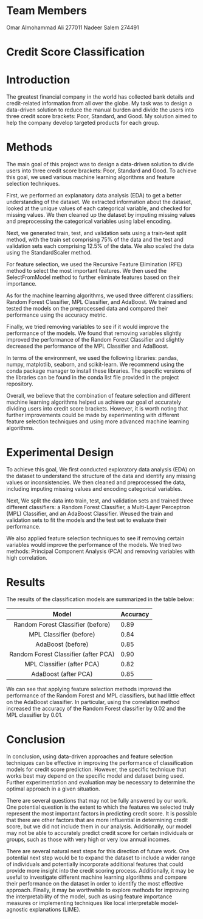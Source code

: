 # Team Members


Omar Almohammad Ali 277011
Nadeer Salem 274491

# Credit Score Classification

# Introduction
The greatest financial company in the world has collected bank details and credit-related information from all over the globe. My task was to design a data-driven solution to reduce the manual burden and divide the users into three credit score brackets: Poor, Standard, and Good. My solution aimed to help the company develop targeted products for each group.

# Methods
The main goal of this project was to design a data-driven solution to divide users into three credit score brackets: Poor, Standard and Good. To achieve this goal, we used various machine learning algorithms and feature selection techniques.

First, we performed an explanatory data analysis (EDA) to get a better understanding of the dataset. We extracted information about the dataset, looked at the unique values of each categorical variable, and checked for missing values. We then cleaned up the dataset by imputing missing values and preprocessing the categorical variables using label encoding.

Next, we generated train, test, and validation sets using a train-test split method, with the train set comprising 75% of the data and the test and validation sets each comprising 12.5% of the data. We also scaled the data using the StandardScaler method.

For feature selection, we used the Recursive Feature Elimination (RFE) method to select the most important features. We then used the SelectFromModel method to further eliminate features based on their importance.

As for the machine learning algorithms, we used three different classifiers: Random Forest Classifier, MPL Classifier, and AdaBoost. We trained and tested the models on the preprocessed data and compared their performance using the accuracy metric.

Finally, we tried removing variables to see if it would improve the performance of the models. We found that removing variables slightly improved the performance of the Random Forest Classifier and slightly decreased the performance of the MPL Classifier and AdaBoost.

In terms of the environment, we used the following libraries: pandas, numpy, matplotlib, seaborn, and scikit-learn. We recommend using the conda package manager to install these libraries. The specific versions of the libraries can be found in the conda list file provided in the project repository.

Overall, we believe that the combination of feature selection and different machine learning algorithms helped us achieve our goal of accurately dividing users into credit score brackets. However, it is worth noting that further improvements could be made by experimenting with different feature selection techniques and using more advanced machine learning algorithms.

# Experimental Design
To achieve this goal, We first conducted exploratory data analysis (EDA) on the dataset to understand the structure of the data and identify any missing values or inconsistencies. We then cleaned and preprocessed the data, including imputing missing values and encoding categorical variables.

Next, We split the data into train, test, and validation sets and trained three different classifiers: a Random Forest Classifier, a Multi-Layer Perceptron (MPL) Classifier, and an AdaBoost Classifier. Weused the train and validation sets to fit the models and the test set to evaluate their performance.

We also applied feature selection techniques to see if removing certain variables would improve the performance of the models. We tried two methods: Principal Component Analysis (PCA) and removing variables with high correlation.

# Results
The results of the classification models are summarized in the table below:

|                 Model                | Accuracy |
|:------------------------------------:|----------|
| Random Forest Classifier (before)    | 0.89     |
| MPL Classifier (before)              | 0.84     |
| AdaBoost (before)                    | 0.85     |
| Random Forest Classifier (after PCA) | 0.90     |
| MPL Classifier (after PCA)           | 0.82     |
| AdaBoost (after PCA)                 | 0.85     |

We can see that applying feature selection methods improved the performance of the Random Forest and MPL classifiers, but had little effect on the AdaBoost classifier. In particular, using the correlation method increased the accuracy of the Random Forest classifier by 0.02 and the MPL classifier by 0.01.

# Conclusion
In conclusion, using data-driven approaches and feature selection techniques can be effective in improving the performance of classification models for credit score prediction. However, the specific technique that works best may depend on the specific model and dataset being used. Further experimentation and evaluation may be necessary to determine the optimal approach in a given situation.

There are several questions that may not be fully answered by our work. One potential question is the extent to which the features we selected truly represent the most important factors in predicting credit score. It is possible that there are other factors that are more influential in determining credit score, but we did not include them in our analysis. Additionally, our model may not be able to accurately predict credit score for certain individuals or groups, such as those with very high or very low annual incomes.

There are several natural next steps for this direction of future work. One potential next step would be to expand the dataset to include a wider range of individuals and potentially incorporate additional features that could provide more insight into the credit scoring process. Additionally, it may be useful to investigate different machine learning algorithms and compare their performance on the dataset in order to identify the most effective approach. Finally, it may be worthwhile to explore methods for improving the interpretability of the model, such as using feature importance measures or implementing techniques like local interpretable model-agnostic explanations (LIME).
